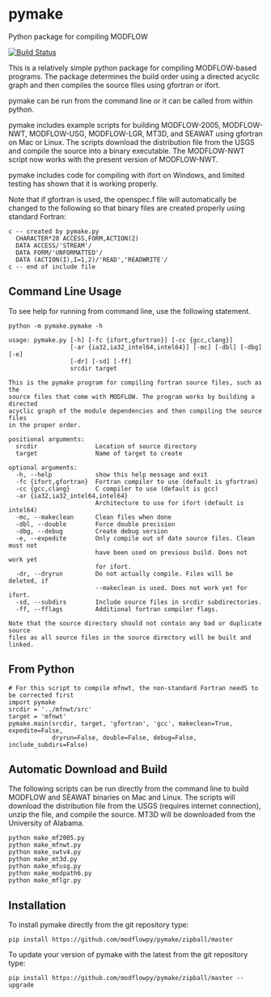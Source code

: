 # pymake
Python package for compiling MODFLOW

[![Build Status](https://travis-ci.org/modflowpy/pymake.svg?branch=master)](https://travis-ci.org/modflowpy/pymake)

This is a relatively simple python package for compiling MODFLOW-based programs.  The package determines the build order using a directed acyclic graph and then compiles the source files using gfortran or ifort.

pymake can be run from the command line or it can be called from within python.

pymake includes example scripts for building MODFLOW-2005, MODFLOW-NWT, MODFLOW-USG, MODFLOW-LGR, MT3D, and SEAWAT using gfortran on Mac or Linux.  The scripts download the distribution file from the USGS and compile the source into a binary executable.  The MODFLOW-NWT script now works with the present version of MODFLOW-NWT.

pymake includes code for compiling with ifort on Windows, and limited testing has shown that it is working properly.

Note that if gfortran is used, the openspec.f file will automatically be changed to the following so that binary files are created properly using standard Fortran:

    c -- created by pymake.py
      CHARACTER*20 ACCESS,FORM,ACTION(2)
      DATA ACCESS/'STREAM'/
      DATA FORM/'UNFORMATTED'/
      DATA (ACTION(I),I=1,2)/'READ','READWRITE'/
    c -- end of include file


## Command Line Usage

To see help for running from command line, use the following statement.

    python -m pymake.pymake -h

    usage: pymake.py [-h] [-fc {ifort,gfortran}] [-cc {gcc,clang}]
                     [-ar {ia32,ia32_intel64,intel64}] [-mc] [-dbl] [-dbg] [-e]
                     [-dr] [-sd] [-ff]
                     srcdir target

    This is the pymake program for compiling fortran source files, such as the
    source files that come with MODFLOW. The program works by building a directed
    acyclic graph of the module dependencies and then compiling the source files
    in the proper order.

    positional arguments:
      srcdir                Location of source directory
      target                Name of target to create

    optional arguments:
      -h, --help            show this help message and exit
      -fc {ifort,gfortran}  Fortran compiler to use (default is gfortran)
      -cc {gcc,clang}       C compiler to use (default is gcc)
      -ar {ia32,ia32_intel64,intel64}
                            Architecture to use for ifort (default is intel64)
      -mc, --makeclean      Clean files when done
      -dbl, --double        Force double precision
      -dbg, --debug         Create debug version
      -e, --expedite        Only compile out of date source files. Clean must not
                            have been used on previous build. Does not work yet
                            for ifort.
      -dr, --dryrun         Do not actually compile. Files will be deleted, if
                            --makeclean is used. Does not work yet for ifort.
      -sd, --subdirs        Include source files in srcdir subdirectories.
      -ff, --fflags         Additional fortran compiler flags.

    Note that the source directory should not contain any bad or duplicate source
    files as all source files in the source directory will be built and linked.


## From Python
    
    # For this script to compile mfnwt, the non-standard Fortran needS to be corrected first
    import pymake
    srcdir = '../mfnwt/src'
    target = 'mfnwt'
    pymake.main(srcdir, target, 'gfortran', 'gcc', makeclean=True, expedite=False,
                dryrun=False, double=False, debug=False, include_subdirs=False)

## Automatic Download and Build

The following scripts can be run directly from the command line to build MODFLOW and SEAWAT binaries on Mac and Linux.  The scripts will download the distribution file from the USGS (requires internet connection), unzip the file, and compile the source.  MT3D will be downloaded from the University of Alabama.

    python make_mf2005.py
    python make_mfnwt.py
    python make_swtv4.py
    python make_mt3d.py
    python make_mfusg.py
    python make_modpath6.py
    python make_mflgr.py

## Installation

To install pymake directly from the git repository type:

    pip install https://github.com/modflowpy/pymake/zipball/master

To update your version of pymake with the latest from the git repository type:

    pip install https://github.com/modflowpy/pymake/zipball/master --upgrade